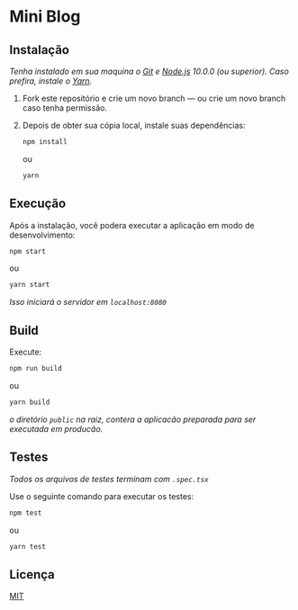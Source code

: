 # Mini Blog

## Instalação

_Tenha instalado em sua maquina o [Git](http://git-scm.com/) e [Node.js](http://nodejs.org/) 10.0.0 (ou superior). Caso prefira, instale o [Yarn](https://yarnpkg.com/)._

1. Fork este repositório e crie um novo branch — ou crie um novo branch caso tenha permissão.

2. Depois de obter sua cópia local, instale suas dependências:

   ```sh
   npm install
   ```

   ou

   ```sh
   yarn
   ```

## Execução

Após a instalação, você podera executar a aplicação em modo de desenvolvimento:

```sh
npm start
```

ou

```sh
yarn start
```

_Isso iniciará o servidor em `localhost:8080`_

## Build

Execute:

```sh
npm run build
```

ou

```sh
yarn build
```

_o diretório `public` na raiz, contera a aplicacão preparada para ser executada em producão._

## Testes

_Todos os arquivos de testes terminam com `.spec.tsx`_

Use o seguinte comando para executar os testes:

```sh
npm test
```

ou

```sh
yarn test
```

## Licença

[MIT](https://opensource.org/licenses/MIT)
